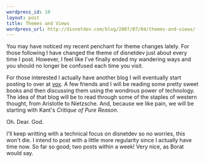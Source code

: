```yaml
--- 
wordpress_id: 10
layout: post
title: Themes and Views
wordpress_url: http://disnetdev.com/blog/2007/07/04/themes-and-views/
---
```

You may have noticed my recent penchant for theme changes lately. For those following I have changed the theme of disnetdev just about every time I post. However, I feel like I've finally ended my wandering ways and you should no longer be confused each time you visit.

For those interested I actually have another blog I will eventually start posting to over at <a href="http://dandelionsublime.groups.vox.com/">vox</a>. A few friends and I will be reading some pretty sweet books and then discussing them using the wondrous power of technology. The idea of that blog will be to read through some of the staples of western thought, from Aristotle to Nietzsche. And, because we like pain, we will be starting with Kant's <em>Critique of Pure Reason</em>.

Oh. Dear. God.

I'll keep writting with a technical focus on disnetdev so no worries, this won't die. I intend to post with a little more regularity since I actually have time now. So far so good; two posts within a week! Very nice, as Borat would say.
